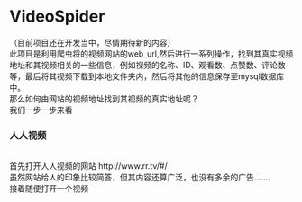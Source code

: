 VideoSpider
===========
（目前项目还在开发当中，尽情期待新的内容）<br>
此项目是利用爬虫将的视频网站的web_url,然后进行一系列操作，找到其真实视频地址和其视频相关的一些信息，例如视频的名称、ID、观看数、点赞数、评论数等，最后将其视频下载到本地文件夹内，然后将其他的信息保存至mysql数据库中。<br>
那么如何由网站的视频地址找到其视频的真实地址呢？<br>
我们一步一步来看<br>
<h3>人人视频</h3><br>
  首先打开人人视频的网站 http://www.rr.tv/#/<br>
  虽然网站给人的印象比较简答，但其内容还算广泛，也没有多余的广告.......<br>
  接着随便打开一个视频<br>
